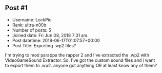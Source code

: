 ## Post #1
- Username: LockPic
- Rank: ultra-n00b
- Number of posts: 5
- Joined date: Fri Jun 08, 2018 7:31 am
- Post datetime: 2018-06-17T01:07:57+00:00
- Post Title: Exporting .wp2 files?

I'm trying to mod parappa the rapper 2 and I've extracted the .wp2 with VideoGameSound Extractor. So, I've got the custom sound files and i want to export them to .wp2. anyone got anything OR at least know any of them?
